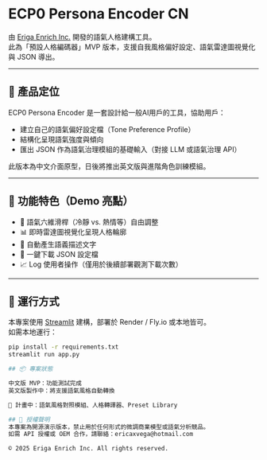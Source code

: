 # ECP0 Persona Encoder CN 

由 [Eriga Enrich Inc.](https://ecp0.com/) 開發的語氣人格建構工具。  
此為「預設人格編碼器」MVP 版本，支援自我風格偏好設定、語氣雷達圖視覺化與 JSON 導出。

---

## 🧠 產品定位

ECP0 Persona Encoder 是一套設計給一般AI用戶的工具，協助用戶：

- 建立自己的語氣偏好設定檔（Tone Preference Profile）
- 結構化呈現語氣強度與傾向
- 匯出 JSON 作為語氣治理模組的基礎輸入（對接 LLM 或語氣治理 API）

此版本為中文介面原型，日後將推出英文版與進階角色訓練模組。

---

## 🌟 功能特色（Demo 亮點）

- 🧭 語氣六維滑桿（冷靜 vs. 熱情等）自由調整
- 📊 即時雷達圖視覺化呈現人格輪廓
- 🧩 自動產生語義描述文字
- 💾 一鍵下載 JSON 設定檔
- 📈 Log 使用者操作（僅用於後續部署觀測下載次數）

---

## 🔧 運行方式

本專案使用 [Streamlit](https://streamlit.io) 建構，部署於 Render / Fly.io 或本地皆可。  
如需本地運行：

```bash
pip install -r requirements.txt
streamlit run app.py

## 📦 專案狀態

中文版 MVP：功能測試完成
英文版製作中：將支援語氣風格自動轉換

📍 計畫中：語氣風格對照模組、人格轉譯器、Preset Library

## 📜 授權聲明
本專案為開源演示版本，禁止用於任何形式的微調商業模型或語氣分析競品。
如需 API 授權或 OEM 合作，請聯絡：ericaxvega@hotmail.com

© 2025 Eriga Enrich Inc. All rights reserved.
